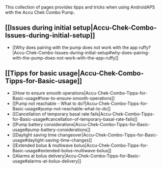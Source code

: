 This collection of pages provides tipps and tricks when using AndroidAPS with the Accu Chek Combo Pump.

## [[Issues during initial setup|Accu-Chek-Combo-Issues-during-initial-setup]]
* [[Why does pairing with the pump does not work with the app ruffy?|Accu-Chek-Combo-Issues-during-initial-setup#why-does-pairing-with-the-pump-does-not-work-with-the-app-ruffy]]

## [[Tipps for basic usage|Accu-Chek-Combo-Tipps-for-Basic-usage]]
* [[How to ensure smooth operations|Accu-Chek-Combo-Tipps-for-Basic-usage#how-to-ensure-smooth-operations]]
* [[Pump not reachable - What to do?|Accu-Chek-Combo-Tipps-for-Basic-usage#pump-not-reachable-what-to-do]]
* [[Cancellation of temporary basal rate fails|Accu-Chek-Combo-Tipps-for-Basic-usage#cancellation-of-temporary-basal-rate-fails]]
* [[Pump battery considerations|Accu-Chek-Combo-Tipps-for-Basic-usage#pump-battery-considerations]]
* [[Daylight saving time changeover|Accu-Chek-Combo-Tipps-for-Basic-usage#daylight-saving-time-changes]]
* [[Extended bolus & multiwave bolus|Accu-Chek-Combo-Tipps-for-Basic-usage#extended-bolus-multiwave-bolus]]
* [[Alarms at bolus delivery|Accu-Chek-Combo-Tipps-for-Basic-usage#alarms-at-bolus-delivery]]
